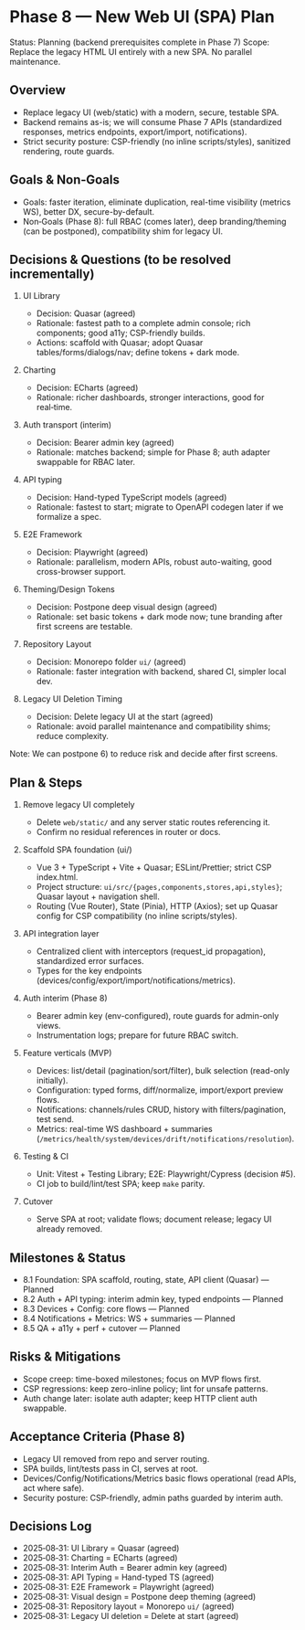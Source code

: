 # Phase 8 — New Web UI (SPA) Plan

Status: Planning (backend prerequisites complete in Phase 7)
Scope: Replace the legacy HTML UI entirely with a new SPA. No parallel maintenance.

## Overview
- Replace legacy UI (web/static) with a modern, secure, testable SPA.
- Backend remains as-is; we will consume Phase 7 APIs (standardized responses, metrics endpoints, export/import, notifications).
- Strict security posture: CSP-friendly (no inline scripts/styles), sanitized rendering, route guards.

## Goals & Non‑Goals
- Goals: faster iteration, eliminate duplication, real-time visibility (metrics WS), better DX, secure-by-default.
- Non‑Goals (Phase 8): full RBAC (comes later), deep branding/theming (can be postponed), compatibility shim for legacy UI.

## Decisions & Questions (to be resolved incrementally)
1) UI Library
   - Decision: Quasar (agreed)
   - Rationale: fastest path to a complete admin console; rich components; good a11y; CSP-friendly builds.
   - Actions: scaffold with Quasar; adopt Quasar tables/forms/dialogs/nav; define tokens + dark mode.

2) Charting
   - Decision: ECharts (agreed)
   - Rationale: richer dashboards, stronger interactions, good for real‑time.

3) Auth transport (interim)
   - Decision: Bearer admin key (agreed)
   - Rationale: matches backend; simple for Phase 8; auth adapter swappable for RBAC later.

4) API typing
   - Decision: Hand-typed TypeScript models (agreed)
   - Rationale: fastest to start; migrate to OpenAPI codegen later if we formalize a spec.

5) E2E Framework
   - Decision: Playwright (agreed)
   - Rationale: parallelism, modern APIs, robust auto-waiting, good cross-browser support.

6) Theming/Design Tokens
   - Decision: Postpone deep visual design (agreed)
   - Rationale: set basic tokens + dark mode now; tune branding after first screens are testable.

7) Repository Layout
   - Decision: Monorepo folder `ui/` (agreed)
   - Rationale: faster integration with backend, shared CI, simpler local dev.

8) Legacy UI Deletion Timing
   - Decision: Delete legacy UI at the start (agreed)
   - Rationale: avoid parallel maintenance and compatibility shims; reduce complexity.

Note: We can postpone 6) to reduce risk and decide after first screens.

## Plan & Steps
1) Remove legacy UI completely
   - Delete `web/static/` and any server static routes referencing it.
   - Confirm no residual references in router or docs.

2) Scaffold SPA foundation (ui/)
   - Vue 3 + TypeScript + Vite + Quasar; ESLint/Prettier; strict CSP index.html.
   - Project structure: `ui/src/{pages,components,stores,api,styles}`; Quasar layout + navigation shell.
   - Routing (Vue Router), State (Pinia), HTTP (Axios); set up Quasar config for CSP compatibility (no inline scripts/styles).

3) API integration layer
   - Centralized client with interceptors (request_id propagation), standardized error surfaces.
   - Types for the key endpoints (devices/config/export/import/notifications/metrics).

4) Auth interim (Phase 8)
   - Bearer admin key (env-configured), route guards for admin-only views.
   - Instrumentation logs; prepare for future RBAC switch.

5) Feature verticals (MVP)
   - Devices: list/detail (pagination/sort/filter), bulk selection (read-only initially).
   - Configuration: typed forms, diff/normalize, import/export preview flows.
   - Notifications: channels/rules CRUD, history with filters/pagination, test send.
   - Metrics: real-time WS dashboard + summaries (`/metrics/health/system/devices/drift/notifications/resolution`).

6) Testing & CI
   - Unit: Vitest + Testing Library; E2E: Playwright/Cypress (decision #5).
   - CI job to build/lint/test SPA; keep `make` parity.

7) Cutover
   - Serve SPA at root; validate flows; document release; legacy UI already removed.

## Milestones & Status
- 8.1 Foundation: SPA scaffold, routing, state, API client (Quasar) — Planned
- 8.2 Auth + API typing: interim admin key, typed endpoints — Planned
- 8.3 Devices + Config: core flows — Planned
- 8.4 Notifications + Metrics: WS + summaries — Planned
- 8.5 QA + a11y + perf + cutover — Planned

## Risks & Mitigations
- Scope creep: time-boxed milestones; focus on MVP flows first.
- CSP regressions: keep zero-inline policy; lint for unsafe patterns.
- Auth change later: isolate auth adapter; keep HTTP client auth swappable.

## Acceptance Criteria (Phase 8)
- Legacy UI removed from repo and server routing.
- SPA builds, lint/tests pass in CI, serves at root.
- Devices/Config/Notifications/Metrics basic flows operational (read APIs, act where safe).
- Security posture: CSP-friendly, admin paths guarded by interim auth.

## Decisions Log
- 2025‑08‑31: UI Library = Quasar (agreed)
- 2025‑08‑31: Charting = ECharts (agreed)
- 2025‑08‑31: Interim Auth = Bearer admin key (agreed)
- 2025‑08‑31: API Typing = Hand-typed TS (agreed)
- 2025‑08‑31: E2E Framework = Playwright (agreed)
- 2025‑08‑31: Visual design = Postpone deep theming (agreed)
- 2025‑08‑31: Repository layout = Monorepo `ui/` (agreed)
- 2025‑08‑31: Legacy UI deletion = Delete at start (agreed)
